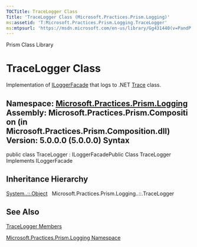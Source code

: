 ```yaml
---
TOCTitle: TraceLogger Class
Title: 'TraceLogger Class (Microsoft.Practices.Prism.Logging)'
ms:assetid: 'T:Microsoft.Practices.Prism.Logging.TraceLogger'
ms:mtpsurl: 'https://msdn.microsoft.com/en-us/library/Gg431440(v=PandP.50)'
---
```


Prism Class Library

TraceLogger Class
=================

Implementation of [ILoggerFacade](https://msdn.microsoft.com/t:microsoft.practices.prism.logging.iloggerfacade) that logs to .NET [Trace](http://msdn2.microsoft.com/en-us/library/36hhw2t6) class.

**Namespace:** [Microsoft.Practices.Prism.Logging](https://msdn.microsoft.com/n:microsoft.practices.prism.logging)
**Assembly:** Microsoft.Practices.Prism.Composition (in Microsoft.Practices.Prism.Composition.dll) Version: 5.0.0.0 (5.0.0.0)
Syntax
------

<span id="syntaxToggle"></span>public class TraceLogger : ILoggerFacadePublic Class TraceLogger Implements ILoggerFacade

Inheritance Hierarchy
---------------------

<span id="familyToggle"></span>[System..::.Object](http://msdn2.microsoft.com/en-us/library/e5kfa45b)
  Microsoft.Practices.Prism.Logging..::.TraceLogger

See Also
--------

<span id="seeAlsoToggle"></span>
[TraceLogger Members](https://msdn.microsoft.com/allmembers.t:microsoft.practices.prism.logging.tracelogger)

[Microsoft.Practices.Prism.Logging Namespace](https://msdn.microsoft.com/n:microsoft.practices.prism.logging)
